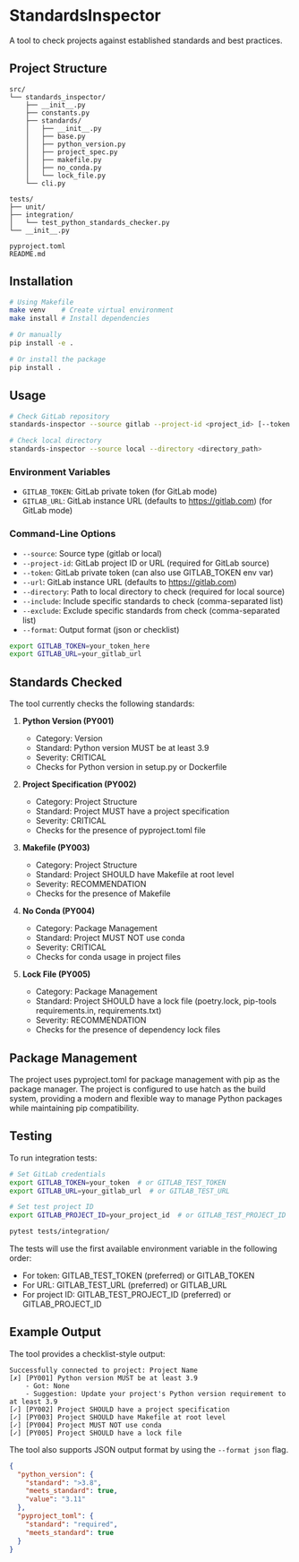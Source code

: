 # StandardsInspector

A tool to check projects against established standards and best practices.

## Project Structure

```
src/
└── standards_inspector/
    ├── __init__.py
    ├── constants.py
    ├── standards/
    │   ├── __init__.py
    │   ├── base.py
    │   ├── python_version.py
    │   ├── project_spec.py
    │   ├── makefile.py
    │   ├── no_conda.py
    │   └── lock_file.py
    └── cli.py

tests/
├── unit/
├── integration/
│   └── test_python_standards_checker.py
└── __init__.py

pyproject.toml
README.md
```

## Installation

```bash
# Using Makefile
make venv    # Create virtual environment
make install # Install dependencies

# Or manually
pip install -e .

# Or install the package
pip install .
```

## Usage

```bash
# Check GitLab repository
standards-inspector --source gitlab --project-id <project_id> [--token <gitlab_token>] [--url <gitlab_url>]

# Check local directory
standards-inspector --source local --directory <directory_path>
```

### Environment Variables

- `GITLAB_TOKEN`: GitLab private token (for GitLab mode)
- `GITLAB_URL`: GitLab instance URL (defaults to https://gitlab.com) (for GitLab mode)

### Command-Line Options

- `--source`: Source type (gitlab or local)
- `--project-id`: GitLab project ID or URL (required for GitLab source)
- `--token`: GitLab private token (can also use GITLAB_TOKEN env var)
- `--url`: GitLab instance URL (defaults to https://gitlab.com)
- `--directory`: Path to local directory to check (required for local source)
- `--include`: Include specific standards to check (comma-separated list)
- `--exclude`: Exclude specific standards from check (comma-separated list)
- `--format`: Output format (json or checklist)

```bash
export GITLAB_TOKEN=your_token_here
export GITLAB_URL=your_gitlab_url
```

## Standards Checked

The tool currently checks the following standards:

1. **Python Version (PY001)**
   - Category: Version
   - Standard: Python version MUST be at least 3.9
   - Severity: CRITICAL
   - Checks for Python version in setup.py or Dockerfile

2. **Project Specification (PY002)**
   - Category: Project Structure
   - Standard: Project MUST have a project specification
   - Severity: CRITICAL
   - Checks for the presence of pyproject.toml file

3. **Makefile (PY003)**
   - Category: Project Structure
   - Standard: Project SHOULD have Makefile at root level
   - Severity: RECOMMENDATION
   - Checks for the presence of Makefile

4. **No Conda (PY004)**
   - Category: Package Management
   - Standard: Project MUST NOT use conda
   - Severity: CRITICAL
   - Checks for conda usage in project files

5. **Lock File (PY005)**
   - Category: Package Management
   - Standard: Project SHOULD have a lock file (poetry.lock, pip-tools requirements.in, requirements.txt)
   - Severity: RECOMMENDATION
   - Checks for the presence of dependency lock files

## Package Management

The project uses pyproject.toml for package management with pip as the package manager. The project is configured to use hatch as the build system, providing a modern and flexible way to manage Python packages while maintaining pip compatibility.

## Testing

To run integration tests:

```bash
# Set GitLab credentials
export GITLAB_TOKEN=your_token  # or GITLAB_TEST_TOKEN
export GITLAB_URL=your_gitlab_url  # or GITLAB_TEST_URL

# Set test project ID
export GITLAB_PROJECT_ID=your_project_id  # or GITLAB_TEST_PROJECT_ID

pytest tests/integration/
```

The tests will use the first available environment variable in the following order:
- For token: GITLAB_TEST_TOKEN (preferred) or GITLAB_TOKEN
- For URL: GITLAB_TEST_URL (preferred) or GITLAB_URL
- For project ID: GITLAB_TEST_PROJECT_ID (preferred) or GITLAB_PROJECT_ID

## Example Output

The tool provides a checklist-style output:

```
Successfully connected to project: Project Name
[✗] [PY001] Python version MUST be at least 3.9
    - Got: None
    - Suggestion: Update your project's Python version requirement to at least 3.9
[✓] [PY002] Project SHOULD have a project specification
[✓] [PY003] Project SHOULD have Makefile at root level
[✓] [PY004] Project MUST NOT use conda
[✓] [PY005] Project SHOULD have a lock file
```

The tool also supports JSON output format by using the `--format json` flag.

```json
{
  "python_version": {
    "standard": ">3.8",
    "meets_standard": true,
    "value": "3.11"
  },
  "pyproject_toml": {
    "standard": "required",
    "meets_standard": true
  }
}
```